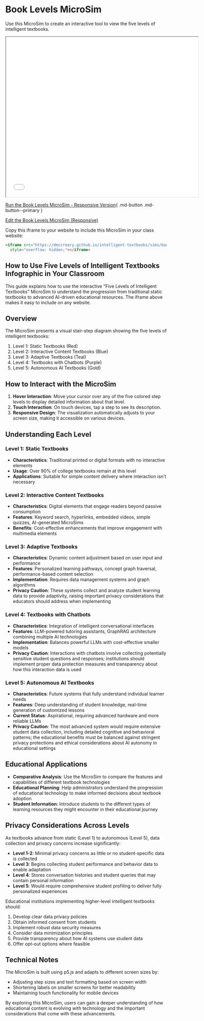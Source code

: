 # Book Levels MicroSim

Use this MicroSim to create an interactive tool to view the five levels of intelligent textbooks.

<iframe src="./main.html" width="600px" height="500px" scrolling="no"
  style="overflow: hidden;"></iframe>


[Run the Book Levels MicroSim - Responsive Version](https://dmccreary.github.io/intelligent-textbooks/sims/book-levels/main.html){ .md-button .md-button--primary }

[Edit the Book Levels MicroSim (Responsive)](https://editor.p5js.org/dmccreary/sketches/_GLojWgQW)

Copy this iframe to your website to include this MicroSim in your class website:

```html
<iframe src="https://dmccreary.github.io/intelligent-textbooks/sims/book-levels/main.html" height="500px" scrolling="no"
  style="overflow: hidden;"></iframe>
```

## How to Use Five Levels of Intelligent Textbooks Infographic in Your Classroom

This guide explains how to use the interactive "Five Levels of Intelligent Textbooks" MicroSim to understand the progression from traditional static textbooks to advanced AI-driven educational resources.  The iframe above makes it easy to include on any website.

## Overview

The MicroSim presents a visual stair-step diagram showing the five levels of intelligent textbooks:

1. Level 1: Static Textbooks (Red)
2. Level 2: Interactive Content Textbooks (Blue)
3. Level 3: Adaptive Textbooks (Teal)
4. Level 4: Textbooks with Chatbots (Purple)
5. Level 5: Autonomous AI Textbooks (Gold)

## How to Interact with the MicroSim

1. **Hover Interaction**: Move your cursor over any of the five colored step levels to display detailed information about that level.
2. **Touch Interaction**: On touch devices, tap a step to see its description.
3. **Responsive Design**: The visualization automatically adjusts to your screen size, making it accessible on various devices.

## Understanding Each Level

### Level 1: Static Textbooks

- **Characteristics**: Traditional printed or digital formats with no interactive elements
- **Usage**: Over 90% of college textbooks remain at this level
- **Applications**: Suitable for simple content delivery where interaction isn't necessary

### Level 2: Interactive Content Textbooks
- **Characteristics**: Digital elements that engage readers beyond passive consumption
- **Features**: Keyword search, hyperlinks, embedded videos, simple quizzes, AI-generated MicroSims
- **Benefits**: Cost-effective enhancements that improve engagement with multimedia elements

### Level 3: Adaptive Textbooks

- **Characteristics**: Dynamic content adjustment based on user input and performance
- **Features**: Personalized learning pathways, concept graph traversal, performance-based content selection
- **Implementation**: Requires data management systems and graph algorithms
- **Privacy Caution**: These systems collect and analyze student learning data to provide adaptivity, raising important privacy considerations that educators should address when implementing

### Level 4: Textbooks with Chatbots

- **Characteristics**: Integration of intelligent conversational interfaces
- **Features**: LLM-powered tutoring assistants, GraphRAG architecture combining multiple AI technologies
- **Implementation**: Balances powerful LLMs with cost-effective smaller models
- **Privacy Caution**: Interactions with chatbots involve collecting potentially sensitive student questions and responses; institutions should implement proper data protection measures and transparency about how this interaction data is used

### Level 5: Autonomous AI Textbooks

- **Characteristics**: Future systems that fully understand individual learner needs
- **Features**: Deep understanding of student knowledge, real-time generation of customized lessons
- **Current Status**: Aspirational, requiring advanced hardware and more reliable LLMs
- **Privacy Caution**: The most advanced system would require extensive student data collection, including detailed cognitive and behavioral patterns; the educational benefits must be balanced against stringent privacy protections and ethical considerations about AI autonomy in educational settings

## Educational Applications

- **Comparative Analysis**: Use the MicroSim to compare the features and capabilities of different textbook technologies
- **Educational Planning**: Help administrators understand the progression of educational technology to make informed decisions about textbook adoption
- **Student Information**: Introduce students to the different types of learning resources they might encounter in their educational journey

## Privacy Considerations Across Levels

As textbooks advance from static (Level 1) to autonomous (Level 5), data collection and privacy concerns increase significantly:

- **Level 1-2**: Minimal privacy concerns as little or no student-specific data is collected
- **Level 3**: Begins collecting student performance and behavior data to enable adaptation
- **Level 4**: Stores conversation histories and student queries that may contain personal information
- **Level 5**: Would require comprehensive student profiling to deliver fully personalized experiences

Educational institutions implementing higher-level intelligent textbooks should:

1. Develop clear data privacy policies
2. Obtain informed consent from students
3. Implement robust data security measures
4. Consider data minimization principles
5. Provide transparency about how AI systems use student data
6. Offer opt-out options where feasible

## Technical Notes

The MicroSim is built using p5.js and adapts to different screen sizes by:
- Adjusting step sizes and text formatting based on screen width
- Shortening labels on smaller screens for better readability
- Maintaining touch functionality for mobile devices

By exploring this MicroSim, users can gain a deeper understanding of how educational content is evolving with technology and the important considerations that come with these advancements.


